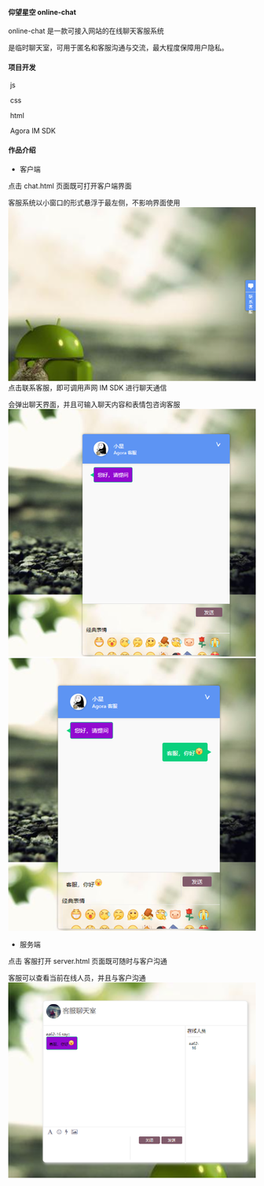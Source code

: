 #### 仰望星空 online-chat

online-chat 是一款可接入网站的在线聊天客服系统 

是临时聊天室，可用于匿名和客服沟通与交流，最大程度保障用户隐私。

#### 项目开发

​	js

​	css

​	html

​	Agora IM SDK

#### 作品介绍

- 客户端

点击 chat.html 页面既可打开客户端界面

客服系统以小窗口的形式悬浮于最左侧，不影响界面使用
	![](Pasted%20image%2020201013165454.png)
点击联系客服，即可调用声网 IM SDK 进行聊天通信

会弹出聊天界面，并且可输入聊天内容和表情包咨询客服
![](Pasted%20image%2020201013165742.png)
![](Pasted%20image%2020201013170059.png)

- 服务端

点击 客服打开 server.html 页面既可随时与客户沟通

客服可以查看当前在线人员，并且与客户沟通
![](Pasted%20image%2020201013170429.png)